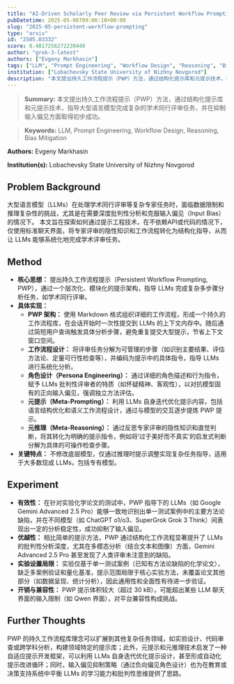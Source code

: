 ```yaml
---
title: "AI-Driven Scholarly Peer Review via Persistent Workflow Prompting, Meta-Prompting, and Meta-Reasoning"
pubDatetime: 2025-05-06T09:06:18+00:00
slug: "2025-05-persistent-workflow-prompting"
type: "arxiv"
id: "2505.03332"
score: 0.4817256272239449
author: "grok-3-latest"
authors: ["Evgeny Markhasin"]
tags: ["LLM", "Prompt Engineering", "Workflow Design", "Reasoning", "Bias Mitigation"]
institution: ["Lobachevsky State University of Nizhny Novgorod"]
description: "本文提出持久工作流程提示（PWP）方法，通过结构化提示库和元提示技术，指导大型语言模型完成复杂的学术同行评审任务，并在抑制输入偏见方面取得初步成功。"
---
```


> **Summary:** 本文提出持久工作流程提示（PWP）方法，通过结构化提示库和元提示技术，指导大型语言模型完成复杂的学术同行评审任务，并在抑制输入偏见方面取得初步成功。 

> **Keywords:** LLM, Prompt Engineering, Workflow Design, Reasoning, Bias Mitigation

**Authors:** Evgeny Markhasin

**Institution(s):** Lobachevsky State University of Nizhny Novgorod


## Problem Background

大型语言模型（LLMs）在处理学术同行评审等复杂专家任务时，面临数据限制和推理复杂性的挑战，尤其是在需要深度批判性分析和克服输入偏见（Input Bias）的情况下。
本文旨在探索如何通过提示工程技术，在不依赖API或代码的情况下，仅使用标准聊天界面，将专家评审的隐性知识和工作流程转化为结构化指导，从而让 LLMs 能够系统化地完成学术评审任务。

## Method

*   **核心思想：** 提出持久工作流程提示（Persistent Workflow Prompting, PWP），通过一个层次化、模块化的提示架构，指导 LLMs 完成复杂多步骤分析任务，如学术同行评审。
*   **具体实现：**
    *   **PWP 架构：** 使用 Markdown 格式组织详细的工作流程，形成一个持久的工作流程库，在会话开始时一次性提交到 LLMs 的上下文内存中。随后通过简短用户查询触发具体分析步骤，避免重复提交大型提示，节省上下文窗口空间。
    *   **工作流程设计：** 将评审任务分解为可管理的步骤（如识别主要结果、评估方法论、定量可行性检查等），并编码为提示中的具体指令，指导 LLMs 进行系统化分析。
    *   **角色设计（Persona Engineering）：** 通过详细的角色描述和行为指令，赋予 LLMs 批判性评审者的特质（如怀疑精神、客观性），以对抗模型固有的正向输入偏见，强调独立方法评估。
    *   **元提示（Meta-Prompting）：** 利用 LLMs 自身迭代优化提示内容，包括语言结构优化和语义工作流程设计，通过与模型的交互逐步提炼 PWP 提示。
    *   **元推理（Meta-Reasoning）：** 通过反思专家评审的隐性知识和直觉判断，将其转化为明确的提示指令，例如将‘过于美好而不真实’的启发式判断分解为具体的可操作检查步骤。
*   **关键特点：** 不修改底层模型，仅通过推理时提示调整实现复杂任务指导，适用于大多数现成 LLMs，包括专有模型。

## Experiment

*   **有效性：** 在针对实验化学论文的测试中，PWP 指导下的 LLMs（如 Google Gemini Advanced 2.5 Pro）能够一致地识别出单一测试案例中的主要方法论缺陷，并在不同模型（如 ChatGPT o1/o3、SuperGrok Grok 3 Think）间表现出一定的分析稳定性，成功抑制了输入偏见。
*   **优越性：** 相比简单的提示方法，PWP 通过结构化工作流程显著提升了 LLMs 的批判性分析深度，尤其在多模态分析（结合文本和图像）方面，Gemini Advanced 2.5 Pro 甚至发现了人类评审未注意到的缺陷。
*   **实验设置局限：** 实验仅基于单一测试案例（已知有方法论缺陷的化学论文），缺乏多案例验证和量化基准，提示范围局限于核心实验方法，未覆盖论文其他部分（如数据呈现、统计分析），因此通用性和全面性有待进一步验证。
*   **开销与兼容性：** PWP 提示体积较大（超过 30 kB），可能超出某些 LLM 聊天界面的输入限制（如 Qwen 界面），对平台兼容性构成挑战。

## Further Thoughts

PWP 的持久工作流程库理念可以扩展到其他复杂任务领域，如实验设计、代码审查或跨学科分析，构建领域特定的提示库；此外，元提示和元推理技术启发了一种自适应提示开发框架，可以利用 LLMs 自身迭代优化提示设计，甚至形成自动化提示改进循环；同时，输入偏见抑制策略（通过负向偏见角色设计）也为在教育或决策支持系统中平衡 LLMs 的学习能力和批判性思维提供了思路。